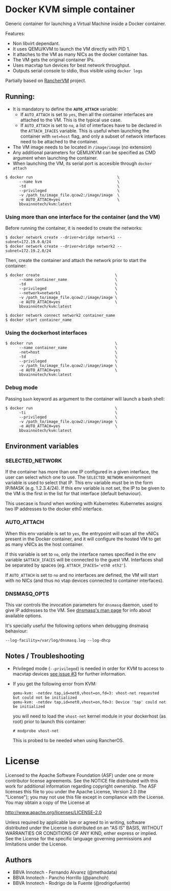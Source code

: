 # Docker KVM simple container

Generic container for launching a Virtual Machine inside a Docker container.

Features:
- Non libvirt dependant.
- It uses QEMU/KVM to launch the VM directly with PID 1.
- It attaches to the VM as many NICs as the docker container has.
- The VM gets the original container IPs.
- Uses macvtap tun devices for best network throughput.
- Outputs serial console to stdio, thus visible using `docker logs`

Partially based on [RancherVM](https://github.com/rancher/vm) project.

## Running:

* It is mandatory to define the **`AUTO_ATTACH`** variable:
  * If `AUTO_ATTACH` is set to `yes`, then all the container interfaces are attached to the VM. This is the typical use case.
  * If `AUTO_ATTACH` is set to `no`, a list of interfaces have to be declared in the `ATTACH_IFACES` variable. This is useful when launching the container with `net=host` flag, and only a subset of network interfaces need to be attached to the container.
* The VM image needs to be located in `/image/image` (no extension)
* Any additional parameters for QEMU/KVM can be specified as CMD argument when launching the container.
* When launching the VM, its serial port is accesible through `docker attach`


```
$ docker run                                     \
      --name kvm                                 \
      -td                                        \
      --privileged                               \
      -v /path_to/image_file.qcow2:/image/image  \
      -e AUTO_ATTACH=yes                         \
      bbvainnotech/kvm:latest
```

### Using more than one interface for the container (and the VM)

Before running the container, it is needed to create the networks:
```
$ docker network create --driver=bridge network1 --subnet=172.19.0.0/24
$ docker network create --driver=bridge network2 --subnet=172.19.2.0/24
```

Then, create the container and attach the network prior to start the container:
```
$ docker create                                 \
      --name container_name                     \
      -td                                       \
      --privileged                              \
      --network=network1                        \
      -v /path_to/image_file.qcow2:/image/image \
      -e AUTO_ATTACH=yes                        \
      bbvainnotech/kvm:latest

$ docker network connect network2 container_name
$ docker start container_name
```

### Using the dockerhost interfaces

```
$ docker run                                    \
      --name container_name                     \
      -net=host                                 \
      -td                                       \
      --privileged                              \
      -v /path_to/image_file.qcow2:/image/image \
      -e AUTO_ATTACH=yes                        \
      bbvainnotech/kvm:latest
```

### Debug mode

Passing `bash` keyword as argument to the container will launch a bash shell:

```
$ docker run                                    \
      -ti                                       \
      --privileged                              \
      -v /path_to/image_file.qcow2:/image/image \
      -e AUTO_ATTACH=yes                        \
      bbvainnotech/kvm:latest
```

## Environment variables

### SELECTED_NETWORK
If the container has more than one IP configured in a given interface, the user can select which one to use. The `SELECTED_NETWORK` environment variable is used to select that IP. This env variable must be in the form IP/MASK (e.g. 1.2.3.4/24).
If this env variable is not set, the IP to be given to the VM is the first in the list for that interface (default behaviour).

This usecase is found when working with Kubernetes: Kubernetes assigns two IP addresses to the docker eth0 interface.

### AUTO_ATTACH
When this env variable is set to `yes`, the entrypoint will scan all the vNICs present in the Docker container, and it will configure the hosted VM to get as many vNICs as the host container.

If this variable is set to `no`, only the interface names specified in the env variable `$ATTACH_IFACES` will be connected to the guest VM. Interfaces shall be separated by spaces (eg. `ATTACH_IFACES='eth0 eth2'`).

If `AUTO_ATTACH` is set to `no` and no interfaces are defined, the VM will start with no NICs (and thus no vtap devices connected to container interfaces).

### DNSMASQ_OPTS
This var controls the invocation parameters for `dnsmasq` daemon, used to give IP addresses to the VM. See [dnsmasq's man page](http://www.thekelleys.org.uk/dnsmasq/docs/dnsmasq-man.html) for info about available options.

It's specially useful the following options when debugging dnsmasq behaviour:

```
--log-facility=/var/log/dnsmasq.log --log-dhcp
```

## Notes / Troubleshooting

* Privileged mode (`--privileged`) is needed in order for KVM to access to macvtap devices [see issue #3](https://github.com/BBVA/kvm/issues/3) for further information.
* If you get the following error from KVM:

  ```
  qemu-kvm: -netdev tap,id=net0,vhost=on,fd=3: vhost-net requested but could not be initialized
  qemu-kvm: -netdev tap,id=net0,vhost=on,fd=3: Device 'tap' could not be initialized

  ```
  you will need to load the `vhost-net` kernel module in your dockerhost (as root) prior to launch this container:

  ```
  # modprobe vhost-net
  ```
  This is probed to be needed when using RancherOS.

# License
Licensed to the Apache Software Foundation (ASF) under one or more contributor license agreements. See the NOTICE file distributed with this work for additional information regarding copyright ownership. The ASF licenses this file to you under the Apache License, Version 2.0 (the "License"); you may not use this file except in compliance with the License. You may obtain a copy of the License at

http://www.apache.org/licenses/LICENSE-2.0

Unless required by applicable law or agreed to in writing, software distributed under the License is distributed on an "AS IS" BASIS, WITHOUT WARRANTIES OR CONDITIONS OF ANY KIND, either express or implied. See the License for the specific language governing permissions and limitations under the License.

## Authors
* BBVA Innotech - Fernando Alvarez (@methadata)
* BBVA Innotech - Pancho Horrillo (@panchoh)
* BBVA Innotech - Rodrigo de la Fuente (@rodrigofuente)